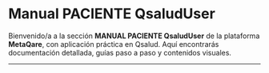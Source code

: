 # Manual PACIENTE QsaludUser

Bienvenido/a a la sección **MANUAL PACIENTE QsaludUser** de la plataforma **MetaQare**, con aplicación práctica en Qsalud. Aquí encontrarás documentación detallada, guías paso a paso y contenidos visuales.

---
